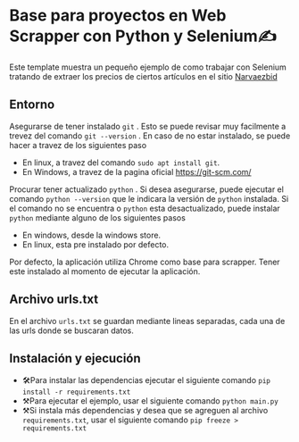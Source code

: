 # Base para proyectos en Web Scrapper con Python y Selenium:writing_hand:

Este template muestra un pequeño ejemplo de como trabajar con Selenium tratando de extraer los precios de ciertos artículos en el sitio [Narvaezbid](https://www.narvaezbid.com.ar/)

## Entorno

Asegurarse de tener instalado `git` . Esto se puede revisar muy facilmente a trevez del comando `git --version` . En caso de no estar instalado, se puede hacer a travez de los siguientes paso

- En linux, a travez del comando `sudo apt install git`.
- En Windows, a travez de la pagina oficial https://git-scm.com/

Procurar tener actualizado `python` . Si desea asegurarse, puede ejecutar el comando `python --version` que le indicara la versión de `python` instalada. Si el comando no se encuentra o `python`  esta desactualizado, puede instalar `python` mediante alguno de los siguientes pasos

- En windows, desde la windows store.
- En linux, esta pre instalado por defecto.

Por defecto, la aplicación utiliza Chrome como base para scrapper. Tener este instalado al momento de ejecutar la aplicación.

## Archivo urls.txt

En el archivo `urls.txt` se guardan mediante lineas separadas, cada una de las urls donde se buscaran datos.

## Instalación y ejecución

- 🛠Para instalar las dependencias ejecutar el siguiente comando `pip install -r requirements.txt`
- ⚒Para ejecutar el ejemplo, usar el siguiente comando `python main.py`
- ⚒Si instala más dependencias y desea que se agreguen al archivo `requirements.txt`, usar el siguiente comando `pip freeze > requirements.txt`
